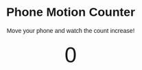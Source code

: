<!DOCTYPE html>
<html lang="en">
<head>
  <meta charset="UTF-8">
  <meta name="viewport" content="width=device-width, initial-scale=1.0">
  <title>Phone Motion Counter</title>
  <style>
    body {
      font-family: Arial, sans-serif;
      text-align: center;
      padding: 20px;
    }
    #counter {
      font-size: 50px;
      margin-top: 20px;
    }
  </style>
</head>
<body>
  <h1>Phone Motion Counter</h1>
  <p>Move your phone and watch the count increase!</p>
  <div id="counter">0</div>

  <script>
    // Initialize counter
    let counter = 0;

    // Function to update the counter based on phone movement
    function handleMotion(event) {
      // Get acceleration values (X, Y, Z axes)
      const acceleration = event.acceleration;

      // Check if there is any significant movement
      if (acceleration.x > 2 || acceleration.y > 2 || acceleration.z > 2) {
        counter++; // Increase counter on movement
        document.getElementById('counter').textContent = counter;
      }
    }

    // Listen to DeviceMotion event
    window.addEventListener('devicemotion', handleMotion, false);
  </script>
</body>
</html>
